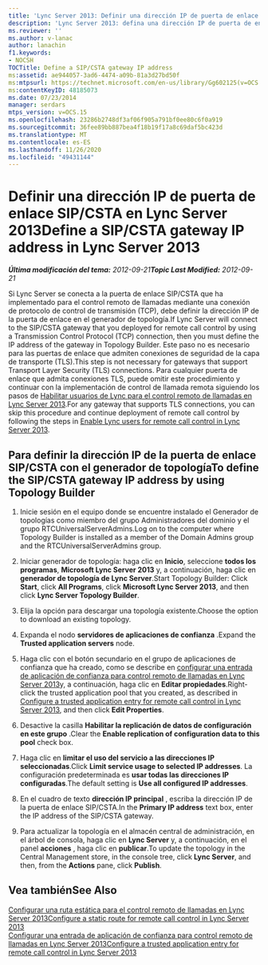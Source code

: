 ```yaml
---
title: 'Lync Server 2013: Definir una dirección IP de puerta de enlace SIP/CSTA'
description: 'Lync Server 2013: defina una dirección IP de puerta de enlace SIP/CSTA.'
ms.reviewer: ''
ms.author: v-lanac
author: lanachin
f1.keywords:
- NOCSH
TOCTitle: Define a SIP/CSTA gateway IP address
ms:assetid: ae944057-3ad6-4474-a09b-81a3d27bd50f
ms:mtpsurl: https://technet.microsoft.com/en-us/library/Gg602125(v=OCS.15)
ms:contentKeyID: 48185073
ms.date: 07/23/2014
manager: serdars
mtps_version: v=OCS.15
ms.openlocfilehash: 23286b2748df3af06f905a791bf0ee80c6f0a919
ms.sourcegitcommit: 36fee89bb887bea4f18b19f17a8c69daf5bc423d
ms.translationtype: MT
ms.contentlocale: es-ES
ms.lasthandoff: 11/26/2020
ms.locfileid: "49431144"
---
```

# <a name="define-a-sipcsta-gateway-ip-address-in-lync-server-2013"></a><span data-ttu-id="67cd8-103">Definir una dirección IP de puerta de enlace SIP/CSTA en Lync Server 2013</span><span class="sxs-lookup"><span data-stu-id="67cd8-103">Define a SIP/CSTA gateway IP address in Lync Server 2013</span></span>

<div data-xmlns="http://www.w3.org/1999/xhtml">

<div class="topic" data-xmlns="http://www.w3.org/1999/xhtml" data-msxsl="urn:schemas-microsoft-com:xslt" data-cs="https://msdn.microsoft.com/">

<div data-asp="https://msdn2.microsoft.com/asp">



</div>

<div id="mainSection">

<div id="mainBody"><span data-ttu-id="67cd8-104">

<span> </span></span><span class="sxs-lookup"><span data-stu-id="67cd8-104">

<span> </span></span></span>

<span data-ttu-id="67cd8-105">_**Última modificación del tema:** 2012-09-21_</span><span class="sxs-lookup"><span data-stu-id="67cd8-105">_**Topic Last Modified:** 2012-09-21_</span></span>

<span data-ttu-id="67cd8-106">Si Lync Server se conecta a la puerta de enlace SIP/CSTA que ha implementado para el control remoto de llamadas mediante una conexión de protocolo de control de transmisión (TCP), debe definir la dirección IP de la puerta de enlace en el generador de topología.</span><span class="sxs-lookup"><span data-stu-id="67cd8-106">If Lync Server will connect to the SIP/CSTA gateway that you deployed for remote call control by using a Transmission Control Protocol (TCP) connection, then you must define the IP address of the gateway in Topology Builder.</span></span> <span data-ttu-id="67cd8-107">Este paso no es necesario para las puertas de enlace que admiten conexiones de seguridad de la capa de transporte (TLS).</span><span class="sxs-lookup"><span data-stu-id="67cd8-107">This step is not necessary for gateways that support Transport Layer Security (TLS) connections.</span></span> <span data-ttu-id="67cd8-108">Para cualquier puerta de enlace que admita conexiones TLS, puede omitir este procedimiento y continuar con la implementación de control de llamada remota siguiendo los pasos de [Habilitar usuarios de Lync para el control remoto de llamadas en Lync Server 2013](lync-server-2013-enable-lync-users-for-remote-call-control.md).</span><span class="sxs-lookup"><span data-stu-id="67cd8-108">For any gateway that supports TLS connections, you can skip this procedure and continue deployment of remote call control by following the steps in [Enable Lync users for remote call control in Lync Server 2013](lync-server-2013-enable-lync-users-for-remote-call-control.md).</span></span>

<div>

## <a name="to-define-the-sipcsta-gateway-ip-address-by-using-topology-builder"></a><span data-ttu-id="67cd8-109">Para definir la dirección IP de la puerta de enlace SIP/CSTA con el generador de topología</span><span class="sxs-lookup"><span data-stu-id="67cd8-109">To define the SIP/CSTA gateway IP address by using Topology Builder</span></span>

1.  <span data-ttu-id="67cd8-110">Inicie sesión en el equipo donde se encuentre instalado el Generador de topologías como miembro del grupo Administradores del dominio y el grupo RTCUniversalServerAdmins.</span><span class="sxs-lookup"><span data-stu-id="67cd8-110">Log on to the computer where Topology Builder is installed as a member of the Domain Admins group and the RTCUniversalServerAdmins group.</span></span>

2.  <span data-ttu-id="67cd8-111">Iniciar generador de topología: haga clic en **Inicio**, seleccione **todos los programas**, **Microsoft Lync Server 2013** y, a continuación, haga clic en **generador de topología de Lync Server**.</span><span class="sxs-lookup"><span data-stu-id="67cd8-111">Start Topology Builder: Click **Start**, click **All Programs**, click **Microsoft Lync Server 2013**, and then click **Lync Server Topology Builder**.</span></span>

3.  <span data-ttu-id="67cd8-112">Elija la opción para descargar una topología existente.</span><span class="sxs-lookup"><span data-stu-id="67cd8-112">Choose the option to download an existing topology.</span></span>

4.  <span data-ttu-id="67cd8-113">Expanda el nodo **servidores de aplicaciones de confianza** .</span><span class="sxs-lookup"><span data-stu-id="67cd8-113">Expand the **Trusted application servers** node.</span></span>

5.  <span data-ttu-id="67cd8-114">Haga clic con el botón secundario en el grupo de aplicaciones de confianza que ha creado, como se describe en [configurar una entrada de aplicación de confianza para control remoto de llamadas en Lync Server 2013](lync-server-2013-configure-a-trusted-application-entry-for-remote-call-control.md)y, a continuación, haga clic en **Editar propiedades**.</span><span class="sxs-lookup"><span data-stu-id="67cd8-114">Right-click the trusted application pool that you created, as described in [Configure a trusted application entry for remote call control in Lync Server 2013](lync-server-2013-configure-a-trusted-application-entry-for-remote-call-control.md), and then click **Edit Properties**.</span></span>

6.  <span data-ttu-id="67cd8-115">Desactive la casilla **Habilitar la replicación de datos de configuración en este grupo** .</span><span class="sxs-lookup"><span data-stu-id="67cd8-115">Clear the **Enable replication of configuration data to this pool** check box.</span></span>

7.  <span data-ttu-id="67cd8-116">Haga clic en **limitar el uso del servicio a las direcciones IP seleccionadas**.</span><span class="sxs-lookup"><span data-stu-id="67cd8-116">Click **Limit service usage to selected IP addresses**.</span></span> <span data-ttu-id="67cd8-117">La configuración predeterminada es **usar todas las direcciones IP configuradas**.</span><span class="sxs-lookup"><span data-stu-id="67cd8-117">The default setting is **Use all configured IP addresses**.</span></span>

8.  <span data-ttu-id="67cd8-118">En el cuadro de texto **dirección IP principal** , escriba la dirección IP de la puerta de enlace SIP/CSTA.</span><span class="sxs-lookup"><span data-stu-id="67cd8-118">In the **Primary IP address** text box, enter the IP address of the SIP/CSTA gateway.</span></span>

9.  <span data-ttu-id="67cd8-119">Para actualizar la topología en el almacén central de administración, en el árbol de consola, haga clic en **Lync Server** y, a continuación, en el panel **acciones** , haga clic en **publicar**.</span><span class="sxs-lookup"><span data-stu-id="67cd8-119">To update the topology in the Central Management store, in the console tree, click **Lync Server**, and then, from the **Actions** pane, click **Publish**.</span></span>

</div>

<div>

## <a name="see-also"></a><span data-ttu-id="67cd8-120">Vea también</span><span class="sxs-lookup"><span data-stu-id="67cd8-120">See Also</span></span>


[<span data-ttu-id="67cd8-121">Configurar una ruta estática para el control remoto de llamadas en Lync Server 2013</span><span class="sxs-lookup"><span data-stu-id="67cd8-121">Configure a static route for remote call control in Lync Server 2013</span></span>](lync-server-2013-configure-a-static-route-for-remote-call-control.md)  
[<span data-ttu-id="67cd8-122">Configurar una entrada de aplicación de confianza para control remoto de llamadas en Lync Server 2013</span><span class="sxs-lookup"><span data-stu-id="67cd8-122">Configure a trusted application entry for remote call control in Lync Server 2013</span></span>](lync-server-2013-configure-a-trusted-application-entry-for-remote-call-control.md)  
  

<span data-ttu-id="67cd8-123"></div>

</div>

<span> </span>

</div>

</div>

</span><span class="sxs-lookup"><span data-stu-id="67cd8-123"></div>

</div>

<span> </span>

</div>

</div>

</span></span></div>

